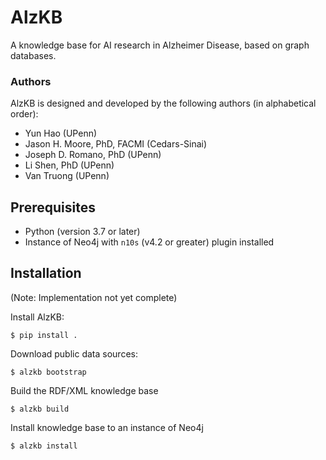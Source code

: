 # AlzKB

A knowledge base for AI research in Alzheimer Disease, based on graph databases.

### Authors

AlzKB is designed and developed by the following authors (in alphabetical order):

- Yun Hao (UPenn)
- Jason H. Moore, PhD, FACMI (Cedars-Sinai)
- Joseph D. Romano, PhD (UPenn)
- Li Shen, PhD (UPenn)
- Van Truong (UPenn)

## Prerequisites

- Python (version 3.7 or later)
- Instance of Neo4j with `n10s` (v4.2 or greater) plugin installed

## Installation

(Note: Implementation not yet complete)

Install AlzKB:
```{bash}
$ pip install .
```

Download public data sources:
```{bash}
$ alzkb bootstrap
```

Build the RDF/XML knowledge base
```{bash}
$ alzkb build
```

Install knowledge base to an instance of Neo4j
```{bash}
$ alzkb install
```